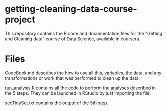 # getting-cleaning-data-course-project
This repository contains the R code and documentation files for the "Getting and Cleaning data" course of Data Science, available in coursera.

# Files

CodeBook.md describes the how to use all this, variables, the data, and any transformations or work that was performed to clean up the data.

run_analysis.R contains all the code to perform the analyses described in the 5 steps. They can be launched in RStudio by just importing the file.

secTidySet.txt contains the output of the 5th step.
